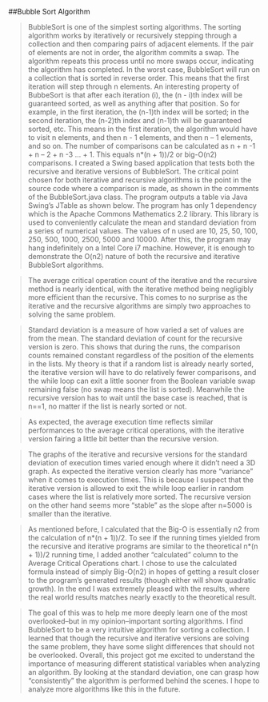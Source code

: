 ##Bubble Sort Algorithm
	
>BubbleSort is one of the simplest sorting algorithms. The sorting algorithm works by iteratively or recursively stepping through a collection and then comparing pairs of adjacent elements. If the pair of elements are not in order, the algorithm commits a swap. The algorithm repeats this process until no more swaps occur, indicating the algorithm has completed. In the worst case, BubbleSort will run on a collection that is sorted in reverse order. This means that the first iteration will step through n elements. An interesting property of BubbeSort is that after each iteration (i), the (n - i)th index will be guaranteed sorted, as well as anything after that position. So for example, in the first iteration, the (n-1)th index will be sorted; in the second iteration, the (n-2)th index and (n-1)th will be guaranteed sorted, etc. This means in the first iteration, the algorithm would have to visit n elements, and then n -  1 elements, and then n – 1 elements, and so on. The number of comparisons can be calculated as n + n -1 + n – 2 + n -3 … + 1. This equals n*(n + 1))/2 or big-O(n2) comparisons.
>I created a Swing based application that tests both the recursive and iterative versions of BubbleSort. The critical point chosen for both iterative and recursive algorithms is  the point in the source code where a comparison is made, as shown in the comments of the BubbleSort.java class. The program outputs a table via Java Swing’s JTable as shown below. The program has only 1 dependency which is the Apache Commons Mathematics 2.2 library. This library is used to conveniently calculate the mean and standard deviation from a series of numerical values. The values of n used are 10, 25, 50, 100, 250, 500, 1000, 2500, 5000 and 10000. After this, the program may hang indefinitely on a Intel Core i7 machine. However, it is enough to demonstrate the O(n2) nature of both the recursive and iterative BubbleSort algorithms.
 
>The average critical operation count of the iterative and the recursive method is nearly identical, with the iterative method being negligibly more efficient than the recursive. This comes to no surprise as the iterative and the recursive algorithms are simply two approaches to solving the same problem.

>Standard deviation is a measure of how varied a set of values are from the mean. The standard deviation of count for the recursive version is zero. This shows that during the runs, the comparison counts remained constant regardless of the position of the elements in the lists. My theory is that if a random list is already nearly sorted, the iterative version will have to do relatively fewer comparisons, and the while loop can exit a little sooner from the Boolean variable swap remaining false (no swap means the list is sorted). Meanwhile the recursive version has to wait until the base case is reached, that is n==1, no matter if the list is nearly sorted or not.	 


 
>As expected, the average execution time reflects similar performances to the average critical operations, with the iterative version fairing a little bit better than the recursive version.

>The graphs of the iterative and recursive versions for the standard deviation of execution times varied enough where it didn’t need a 3D graph. As expected the iterative version clearly has more “variance” when it comes to execution times. This is because I suspect that the iterative version is allowed to exit the while loop earlier in random cases where the list is relatively more sorted. The recursive version on the other hand seems more “stable” as the slope after n=5000 is smaller than the iterative.	 


>As mentioned before, I calculated that the Big-O is essentially n2 from the calculation of n*(n + 1))/2. To see if the running times yielded from the recursive and iterative programs are similar to the theoretical n*(n + 1))/2 running time, I added another “calculated” column to the Average Critical Operations chart. I chose to use the calculated formula instead of simply Big-O(n2) in hopes of getting a result closer to the program’s generated results (though either will show quadratic growth). In the end I was extremely pleased with the results, where the real world results matches nearly exactly to the theoretical result.
 	 

>The goal of this was to help me more deeply learn one of the most overlooked–but in my opinion–important sorting algorithms. I find BubbleSort to be a very intuitive algorithm for sorting a collection. I learned that though the recursive and iterative versions are solving the same problem, they have some slight differences that should not be overlooked. Overall, this project got me excited to understand the importance of measuring different statistical variables when analyzing an algorithm. By looking at the standard deviation, one can grasp how “consistently” the algorithm is performed behind the scenes. I hope to analyze more algorithms like this in the future.